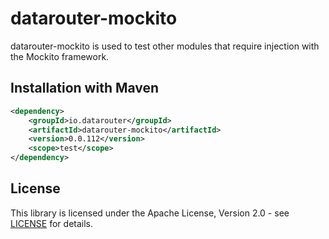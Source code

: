 # datarouter-mockito

datarouter-mockito is used to test other modules that require injection with the Mockito framework.

## Installation with Maven

```xml
<dependency>
	<groupId>io.datarouter</groupId>
	<artifactId>datarouter-mockito</artifactId>
	<version>0.0.112</version>
	<scope>test</scope>
</dependency>
```

## License

This library is licensed under the Apache License, Version 2.0 - see [LICENSE](../LICENSE) for details.
